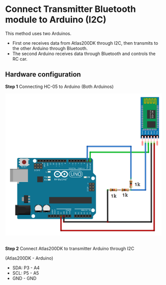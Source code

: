 

# Connect Transmitter Bluetooth module to Arduino (I2C) <a name="EN-US_TOPIC_0232642690"></a>

This method uses two Arduinos.


-   First one receives data from Atlas200DK through I2C, then transmits to the other Arduino through Bluetooth.
-   The second Arduino receives data through Bluetooth and controls the RC car.



## Hardware configuration <a name="en-us_topic_0228461904_section137245294533"></a>


**Step 1**  Connecting HC-05 to Arduino (Both Arduinos)

![](figures/Arduino_bt.png)
<br/><br/>


**Step 2**  Connect Atlas200DK to transmitter Arduino through I2C

(Atlas200DK - Arduino)

-   SDA: P3 - A4
-   SCL: P5 - A5
-   GND - GND







